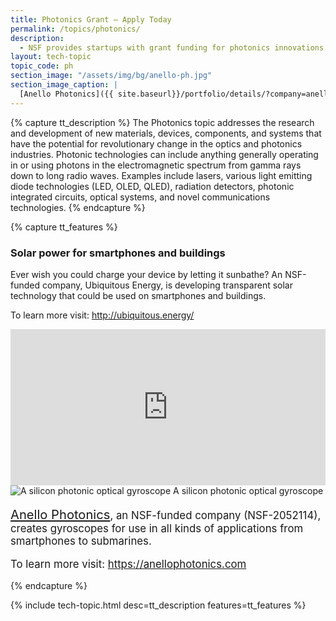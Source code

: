 ```yaml
---
title: Photonics Grant – Apply Today
permalink: /topics/photonics/
description: 
  - NSF provides startups with grant funding for photonics innovations. 
layout: tech-topic
topic_code: ph
section_image: "/assets/img/bg/anello-ph.jpg"
section_image_caption: |
  [Anello Photonics]({{ site.baseurl}}/portfolio/details/?company=anello-photonics-inc)'s silicon photonic optical gyroscope.
---
```

{% capture tt_description %}
The Photonics topic addresses the research and development of new materials, devices, components, and systems that have the potential for revolutionary change in the optics and photonics industries. Photonic technologies can include anything generally operating in or using photons in the electromagnetic spectrum from gamma rays down to long radio waves. Examples include lasers, various light emitting diode technologies (LED, OLED, QLED), radiation detectors, photonic integrated circuits, optical systems, and novel communications technologies.
{% endcapture %}


{% capture tt_features %}
<div class="usa-section usa-content usa-grid">
  <div class="image-video">
    <div class="usa-width-one-half">
      <h3>Solar power for smartphones and buildings</h3>
      <p>Ever wish you could charge your device by letting it sunbathe? An NSF-funded company, Ubiquitous Energy, is developing transparent solar technology that could be used on smartphones and buildings.</p>
      <p>To learn more visit: <a href="http://ubiquitous.energy/">http://ubiquitous.energy/</a></p>
    </div>
    <div class="usa-width-one-half">
      <iframe sandbox="allow-same-origin allow-scripts" title="Ubiquitous Energy" width="100%" height="250" src="https://www.youtube.com/embed/5AXu-kGjwHE" frameborder="0" allowfullscreen=""></iframe>
    </div>
  </div>
</div>

<div class="usa-section usa-content usa-grid">    
    <div class="usa-width-one-half">
      <img src="{{ site.baseurl }}/assets/img/topics/photonics-sm.jpg" alt="A silicon photonic optical gyroscope" />
      <caption>A silicon photonic optical gyroscope</caption>
    </div>
    <div class="usa-width-one-half" style="font-size:larger;">
      <p><a href="{{ site.baseurl}}/portfolio/details/?company=anello-photonics-inc" style="font-size:larger;display:inline;">Anello Photonics</a>, an NSF-funded company (NSF-2052114), creates gyroscopes for use in all kinds of applications from smartphones to submarines.</p>
      <p>To learn more visit: <a href="https://anellophotonics.com">https://anellophotonics.com</a></p>
    </div>
    </div>
    
{% endcapture %}

{% include tech-topic.html desc=tt_description features=tt_features %}
